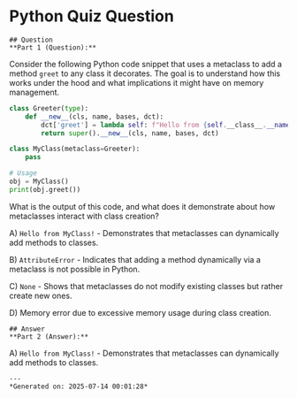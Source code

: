 # Python Quiz Question
    
    ## Question
    **Part 1 (Question):**

Consider the following Python code snippet that uses a metaclass to add a method `greet` to any class it decorates. The goal is to understand how this works under the hood and what implications it might have on memory management.

```python
class Greeter(type):
    def __new__(cls, name, bases, dct):
        dct['greet'] = lambda self: f"Hello from {self.__class__.__name__}!"
        return super().__new__(cls, name, bases, dct)

class MyClass(metaclass=Greeter):
    pass

# Usage
obj = MyClass()
print(obj.greet())
```

What is the output of this code, and what does it demonstrate about how metaclasses interact with class creation?

A) `Hello from MyClass!` - Demonstrates that metaclasses can dynamically add methods to classes.

B) `AttributeError` - Indicates that adding a method dynamically via a metaclass is not possible in Python.

C) `None` - Shows that metaclasses do not modify existing classes but rather create new ones.

D) Memory error due to excessive memory usage during class creation.
    
    ## Answer
    **Part 2 (Answer):**

A) `Hello from MyClass!` - Demonstrates that metaclasses can dynamically add methods to classes.
    
    ---
    *Generated on: 2025-07-14 00:01:28*
    
